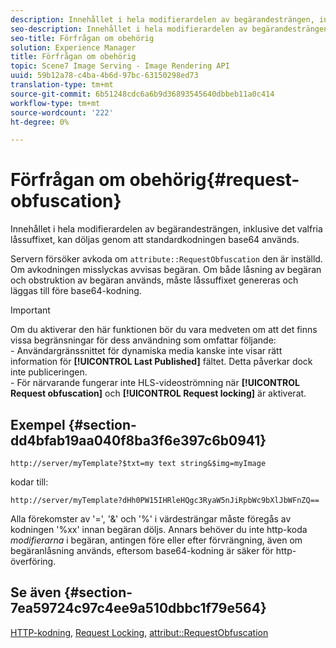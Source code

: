 ```yaml
---
description: Innehållet i hela modifierardelen av begärandesträngen, inklusive det valfria låssuffixet, kan döljas genom att standardkodningen base64 används.
seo-description: Innehållet i hela modifierardelen av begärandesträngen, inklusive det valfria låssuffixet, kan döljas genom att standardkodningen base64 används.
seo-title: Förfrågan om obehörig
solution: Experience Manager
title: Förfrågan om obehörig
topic: Scene7 Image Serving - Image Rendering API
uuid: 59b12a78-c4ba-4b6d-97bc-63150298ed73
translation-type: tm+mt
source-git-commit: 6b51248cdc6a6b9d36893545640dbbeb11a0c414
workflow-type: tm+mt
source-wordcount: '222'
ht-degree: 0%

---
```



# Förfrågan om obehörig{#request-obfuscation}

Innehållet i hela modifierardelen av begärandesträngen, inklusive det valfria låssuffixet, kan döljas genom att standardkodningen base64 används.

Servern försöker avkoda om `attribute::RequestObfuscation` den är inställd. Om avkodningen misslyckas avvisas begäran. Om både låsning av begäran och obstruktion av begäran används, måste låssuffixet genereras och läggas till före base64-kodning.

>[!IMPORTANT]
>
>Om du aktiverar den här funktionen bör du vara medveten om att det finns vissa begränsningar för dess användning som omfattar följande:<br>- Användargränssnittet för dynamiska media kanske inte visar rätt information för **[!UICONTROL Last Published]** fältet. Detta påverkar dock inte publiceringen.<br>- För närvarande fungerar inte HLS-videoströmning när **[!UICONTROL Request obfuscation]** och **[!UICONTROL Request locking]** är aktiverat.

## Exempel {#section-dd4bfab19aa040f8ba3f6e397c6b0941}

`http://server/myTemplate?$txt=my text string&$img=myImage`

kodar till:

`http://server/myTemplate?dHh0PW15IHRleHQgc3RyaW5nJiRpbWc9bXlJbWFnZQ==`

Alla förekomster av &#39;=&#39;, &#39;&amp;&#39; och &#39;%&#39; i värdesträngar måste föregås av kodningen &#39;%xx&#39; innan begäran döljs. Annars behöver du inte http-koda *modifierarna* i begäran, antingen före eller efter förvrängning, även om begäranlåsning används, eftersom base64-kodning är säker för http-överföring.

## Se även {#section-7ea59724c97c4ee9a510dbbc1f79e564}

[HTTP-kodning](../../../../../is-api/http-ref/image-serving-api-ref/c-http-protocol-reference/c-syntax-and-features/r-http-encoding.md#reference-bb34dd13f316462695448acfa8f92df7), [Request Locking](../../../../../is-api/http-ref/image-serving-api-ref/c-http-protocol-reference/c-syntax-and-features/r-request-locking.md#reference-4177193d20774daab0dbf206a927844c), [attribut::RequestObfuscation](../../../../../is-api/image-catalog/image-serving-api-ref/c-image-catalog-reference/c-attributes-reference/r-requestobfuscation.md#reference-730a3330253343f893419ebd52baf0bd)
